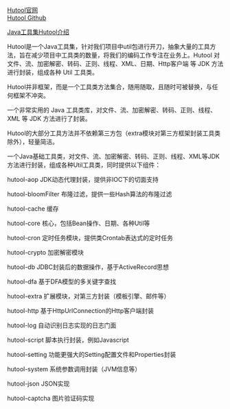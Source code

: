 [Hutool官网](https://www.hutool.cn/)  
[Hutool Github](https://github.com/looly/hutool/)


[Java工具集Hutool介绍](https://www.oschina.net/p/hutool)


Hutool是一个Java工具集，针对我们项目中util包进行开刀，抽象大量的工具方法，旨在减少项目中工具类的数量，将我们的编码工作专注在业务上。Hutool 对文件、流、加密解密、转码、正则、线程、XML、日期、Http客户端 等 JDK 方法进行封装，组成各种 Util 工具类。

Hutool并非框架，而是一个工具类方法集合，随用随取，且随时可被替换，与任何框架不冲突。

一个非常实用的 Java 工具类库，对文件、流、加密解密、转码、正则、线程、XML 等 JDK 方法进行了封装。

Hutool的大部分工具方法并不依赖第三方包（extra模块对第三方框架封装工具类除外），轻量简洁。



一个Java基础工具类，对文件、流、加密解密、转码、正则、线程、XML等JDK方法进行封装，组成各种Util工具类，同时提供以下组件：

hutool-aop JDK动态代理封装，提供非IOC下的切面支持

hutool-bloomFilter 布隆过滤，提供一些Hash算法的布隆过滤

hutool-cache 缓存

hutool-core 核心，包括Bean操作、日期、各种Util等

hutool-cron 定时任务模块，提供类Crontab表达式的定时任务

hutool-crypto 加密解密模块

hutool-db JDBC封装后的数据操作，基于ActiveRecord思想

hutool-dfa 基于DFA模型的多关键字查找

hutool-extra 扩展模块，对第三方封装（模板引擎、邮件等）

hutool-http 基于HttpUrlConnection的Http客户端封装

hutool-log 自动识别日志实现的日志门面

hutool-script 脚本执行封装，例如Javascript

hutool-setting 功能更强大的Setting配置文件和Properties封装

hutool-system 系统参数调用封装（JVM信息等）

hutool-json JSON实现

hutool-captcha 图片验证码实现



